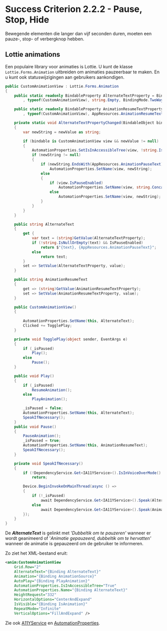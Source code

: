 # Success Criterion 2.2.2 - Pause, Stop, Hide

Bewegende elementen die langer dan vijf seconden duren, moeten een pauze-, stop- of verbergknop hebben.

## Lottie animations

Een populaire library voor animaties is Lottie. U kunt de klasse `Lottie.Forms.Animation` uitbreiden om animaties pauzeerbaar te maken. En u kunt ook statuswijzigingen aan gebruikers aankondigen.

```csharp
public CustomAnimationView : Lottie.Forms.Animation 
{
    public static readonly BindableProperty AlternateTextProperty = BindableProperty.Create(nameof(AlternateText), typeof(string)
        , typeof(CustomAnimationView), string.Empty, BindingMode.TwoWay, propertyChanged: AlternateTextPropertyChanged);

    public static readonly BindableProperty AnimationResumeTextProperty = BindableProperty.Create(nameof(AnimationResumeText), typeof(string)
        , typeof(CustomAnimationView), AppResources.AnimationResumeText, BindingMode.TwoWay);

    private static void AlternateTextPropertyChanged(BindableObject bindable, object oldValue, object newValue)
    {
        var newString = newValue as string;

        if (bindable is CustomAnimationView view && newValue != null)
        {
            AutomationProperties.SetIsInAccessibleTree(view, !string.IsNullOrEmpty(newString));
            if (newString != null)
            {
                if (newString.EndsWith(AppResources.AnimationPauseText))
                    AutomationProperties.SetName(view, newString);
                else
                {
                    if (view.IsPauseEnabled)
                        AutomationProperties.SetName(view, string.Concat(newString, ", ", AppResources.AnimationPauseText));
                    else
                        AutomationProperties.SetName(view, newString);
                }
            }
        }
    }

    public string AlternateText 
    {
        get {
            var text = (string)GetValue(AlternateTextProperty);
            if (!string.IsNullOrEmpty(text) && IsPauseEnabled)
                return $"{text}, {AppResources.AnimationPauseText}";
            else
                return text;
        }
        set => SetValue(AlternateTextProperty, value); 
    }

    public string AnimationResumeText
    {
        get => (string)GetValue(AnimationResumeTextProperty);
        set => SetValue(AnimationResumeTextProperty, value);
    }

    public CustomAnimationView()
    {
        
        AutomationProperties.SetName(this, AlternateText);
        Clicked += TogglePlay;
    }

    private void TogglePlay(object sender, EventArgs e)
    {
        if (_isPaused)
            Play();
        else
            Pause();
    }

    public void Play()
    {
        if (_isPaused)
            ResumeAnimation();
        else
            PlayAnimation();

        _isPaused = false;
        AutomationProperties.SetName(this, AlternateText);
        SpeakIfNecessary();
    }
    public void Pause()
    {
        PauseAnimation();
        _isPaused = true;
        AutomationProperties.SetName(this, AnimationResumeText);
        SpeakIfNecessary();
    }

    private void SpeakIfNecessary()
    {
        if (!DependencyService.Get<IA11YService>().IsInVoiceOverMode() || !IsVisible)
            return;

        Device.BeginInvokeOnMainThread(async () =>
        {
            if (!_isPaused)
                await DependencyService.Get<IA11YService>().Speak(AlternateText);
            else 
                await DependencyService.Get<IA11YService>().Speak(AnimationResumeText);
        });
    }
}
```

De ***AlternateText*** is gelinkt met *'Dubbeltik om te pauzeren'* wanneer er wordt geanimeerd of '*Animatie gepauzeerd, dubbeltik om te hervatten'* wanneer de animatie is gepauzeerd om de gebruiker te informeren.

Zo ziet het XML-bestand eruit:

```xml
<anim:CustomAnimationView
    Grid.Row="2"
    AlternateText="{Binding AlternateText}"
    Animation="{Binding AnimationSource}"
    AutoPlay="{Binding PlayAnimation}"
    AutomationProperties.IsInAccessibleTree="True"
    AutomationProperties.Name="{Binding AlternateText}"
    HeightRequest="332"
    HorizontalOptions="CenterAndExpand"
    IsVisible="{Binding IsAnimation}"
    RepeatMode="Infinite"
    VerticalOptions="FillAndExpand" />
```

Zie ook [A11YService](./A11YService.md) en [AutomationProperties](https://docs.microsoft.com/en-us/xamarin/xamarin-forms/app-fundamentals/accessibility/automation-properties).
